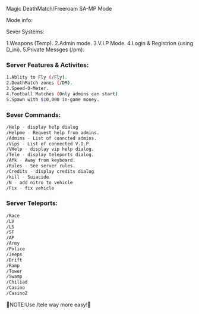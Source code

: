 Magic DeathMatch/Freeroam SA-MP Mode

Mode info:


Sever Systems:

1.Weapons (Temp).
2.Admin mode.
3.V.I.P Mode.
4.Login & Registrion (using D_ini).
5.Private Messges (/pm).

<h3>Server Features & Activites:</h3>

```bash
1.Ablity to Fly (/Fly).
2.DeathMatch zones (/DM).
3.Speed-O-Meter.
4.Football Matches (Only admins can start)
5.Spawn with $10,000 in-game money.
```

<h3>Sever Commands:</h3>

```bash
/Help - display help dialog
/Helpme - Request help from admins.
/Admins - List of conncted admins.
/Vips - List of connected V.I.P.
/VHelp - display vip help dialog.
/Tele - display teleports dialog.
/Afk - Away from keyboard.
/Rules - See server rules.
/Credits - display credits dialog
/kill - Suiacide
/N - add nitro to vehicle
/Fix - fix vehicle
```

<h3>Server Teleports:</h3>

```bash
/Race
/LV
/LS
/SF
/AP
/Army
/Police
/Jeeps
/Drift
/Ramp
/Tower
/Swamp
/Chiliad
/Casino
/Casino2
```

🔴NOTE:Use /tele way more easy!🔴